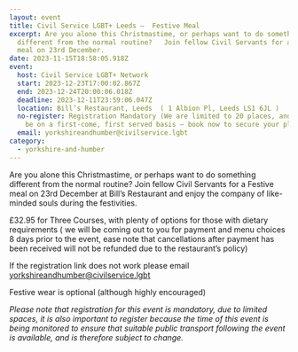 ```yaml
---
layout: event
title: Civil Service LGBT+ Leeds –  Festive Meal
excerpt: Are you alone this Christmastime, or perhaps want to do something
  different from the normal routine?   Join fellow Civil Servants for a Festive
  meal on 23rd December.
date: 2023-11-15T18:58:05.918Z
event:
  host: Civil Service LGBT+ Network
  start: 2023-12-23T17:00:02.867Z
  end: 2023-12-24T20:00:06.018Z
  deadline: 2023-12-11T23:59:06.047Z
  location: Bill’s Restaurant, Leeds  ( 1 Albion Pl, Leeds LS1 6JL )
  no-register: Registration Mandatory (We are limited to 20 places, and these will
    be on a first-come, first served basis – book now to secure your place!)
  email: yorkshireandhumber@civilservice.lgbt
category:
  - yorkshire-and-humber
---
```

Are you alone this Christmastime, or perhaps want to do something different from the normal routine?   Join fellow Civil Servants for a Festive meal on 23rd December at Bill’s Restaurant and enjoy the company of like-minded souls during the festivities.

£32.95 for Three Courses, with plenty of options for those with dietary requirements  ( we will be coming out to you for payment and menu choices 8 days prior to the event, ease note that cancellations after payment has been received will not be refunded due to the restaurant’s policy)

I﻿f the registration link does not work please email yorkshireandhumber@civilservice.lgbt

Festive wear is optional (although highly  encouraged)

*P﻿lease note that registration for this event is mandatory, due to limited spaces, it is also important to register because the time of this event is being monitored to ensure that suitable public transport following the event is available, and is therefore subject to change.*